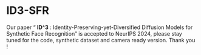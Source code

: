 # ID3-SFR

Our paper “ $` \textbf{ID^3} `$ : Identity-Preserving-yet-Diversified Diffusion Models for Synthetic Face Recognition” is accepted to NeurIPS 2024, please stay tuned for the code, synthetic dataset and camera ready version. Thank you !